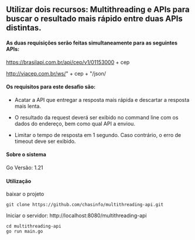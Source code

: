 ## Utilizar dois recursos: Multithreading e APIs para buscar o resultado mais rápido entre duas APIs distintas.
 
#### As duas requisições serão feitas simultaneamente para as seguintes APIs:
 
https://brasilapi.com.br/api/cep/v1/01153000 + cep
 
http://viacep.com.br/ws/" + cep + "/json/
 
#### Os requisitos para este desafio são:

- Acatar a API que entregar a resposta mais rápida e descartar a resposta mais lenta.

- O resultado da request deverá ser exibido no command line com os dados do endereço, bem como qual API a enviou.

- Limitar o tempo de resposta em 1 segundo. Caso contrário, o erro de timeout deve ser exibido.

#### Sobre o sistema 
Go Versão: 1.21

#### Utilização 

baixar o projeto
```
git clone https://github.com/chasinfo/multithreading-api.git
```

Iniciar o servidor: http://localhost:8080/multithreading-api
```
cd multithreading-api
go run main.go 
```